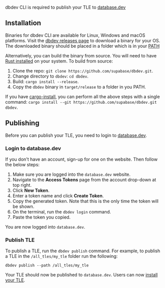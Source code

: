 dbdev CLI is required to publish your TLE to [database.dev](https://database.dev/)

## Installation

Binaries for dbdev CLI are available for Linux, Windows and macOS platforms. Visit the [dbdev releases page](https://github.com/supabase/dbdev/releases) to download a binary for your OS. The downloaded binary should be placed in a folder which is in your [PATH](https://en.wikipedia.org/wiki/PATH_(variable))

Alternatively, you can build the binary from source. You will need to have [Rust installed](https://www.rust-lang.org/tools/install) on your system. To build from source:

1. Clone the repo: ```git clone https://github.com/supabase/dbdev.git```.
2. Change directory to `dbdev`: ```cd dbdev```.
3. Build: ```cargo install --release```.
4. Copy the `dbdev` binary in `target/release` to a folder in you PATH.

If you have [cargo-install](https://doc.rust-lang.org/cargo/commands/cargo-install.html), you can perform all the above steps with a single command: ```cargo install --git https://github.com/supabase/dbdev.git dbdev```.

## Publishing

Before you can publish your TLE, you need to login to [database.dev](https://database.dev/).

### Login to database.dev

If you don't have an account, sign-up for one on the website. Then follow the below steps:

1. Make sure you are logged into the `database.dev` website.
2. Navigate to the **Access Tokens** page from the account drop-down at top right.
3. Click **New Token**.
4. Enter a token name and click **Create Token**.
5. Copy the generated token. Note that this is the only time the token will be shown.
6. On the terminal, run the `dbdev login` command.
7. Paste the token you copied.

You are now logged into `database.dev`.

### Publish TLE

To publish a TLE, run the `dbdev publish` command. For example, to publish a TLE in the `/all_tles/my_tle` folder run the following:

```
dbdev publish --path /all_tles/my_tle
```

Your TLE should now be published to `database.dev`. Users can now [install your TLE](/dbdev/sql-client#use).